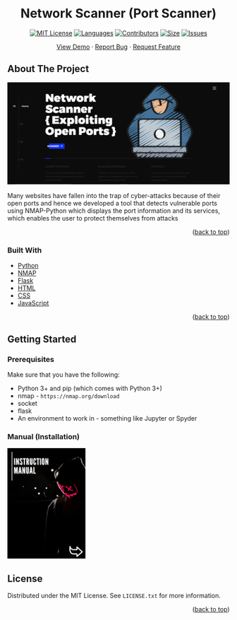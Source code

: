 
<br />
<div align="center">
<h1 align="center">Network Scanner (Port Scanner)</h3>

[![MIT License][license-shield]][license-url]
[![Languages][language-shield]][language-url]
[![Contributors][contri-shield]][contri-url]
[![Size][size-shield]][size-url]
[![Issues][issues-shield]][issues-url]

  <p align="center">
    <a href="https://github.com/DeepKariaX/Spam-Classification-Flask">View Demo</a>
    ·
    <a href="https://github.com/DeepKariaX/Spam-Classification-Flask/issues">Report Bug</a>
    ·
    <a href="https://github.com/DeepKariaX/Spam-Classification-Flask/issues">Request Feature</a>
  </p>
</div>



## About The Project

![Product Name Screen Shot][product-screenshot]

Many websites have fallen into the trap of cyber-attacks because of their open ports and hence we developed a tool that detects vulnerable ports using NMAP-Python which displays the port information and its services, which enables the user to protect themselves from attacks

<p align="right">(<a href="#top">back to top</a>)</p>


### Built With

* [Python](https://www.python.org/)
* [NMAP](https://nmap.org/)
* [Flask](https://flask.palletsprojects.com/)
* [HTML](https://html.com/)
* [CSS](https://www.w3.org/Style/CSS/Overview.en.html)
* [JavaScript](https://www.javascript.com/)

<p align="right">(<a href="#top">back to top</a>)</p>

## Getting Started

### Prerequisites

Make sure that you have the following:
-  Python 3+ and pip (which comes with Python 3+)
-  nmap - `https://nmap.org/download`
-  socket
-  flask
-  An environment to work in - something like Jupyter or Spyder

### Manual (Installation)
<p align="left">
  <a href="https://github.com/DeepKariaX/Network-Scanner-Flask/blob/main/Manual/Network_Scanner_Manual.pdf" class="image fit">
  	<img style="height: 250px" src="https://github.com/DeepKariaX/Network-Scanner-Flask/blob/main/Manual/Network_Scanner_Manual_Cover.png" alt="">
  </a>
</p>

## License

Distributed under the MIT License. See `LICENSE.txt` for more information.

<p align="right">(<a href="#top">back to top</a>)</p>

<!-- [linkedin-shield]: https://img.shields.io/badge/-LinkedIn-black.svg?style=for-the-badge&logo=linkedin&colorB=555
[linkedin-url]: https://www.linkedin.com/in/deep-karia-2436b2194/ -->

[contri-shield]: https://img.shields.io/github/contributors/DeepKariaX/Network-Scanner-Flask?style=for-the-badge
[contri-url]: #

[license-shield]: https://img.shields.io/github/license/DeepKariaX/Network-Scanner-Flask?style=for-the-badge
[license-url]: https://github.com/DeepKariaX/Network-Scanner-Flask/blob/main/LICENSE.txt

[size-shield]: https://img.shields.io/github/repo-size/DeepKariaX/Network-Scanner-Flask?style=for-the-badge
[size-url]: #

[issues-shield]: https://img.shields.io/github/issues/DeepKariaX/Network-Scanner-Flask?style=for-the-badge
[issues-url]: #

[language-shield]: https://img.shields.io/github/languages/count/DeepKariaX/Network-Scanner-Flask?style=for-the-badge
[language-url]: #

[product-screenshot]: Media/Network_Scanner_Home.PNG
